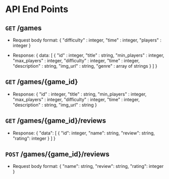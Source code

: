 # API End Points

## `GET` /games
- Request body format:
{
    "difficulty" : integer,
    "time" : integer,
    "players" : integer
}

- Response:
{
    data: [
        {
            "id" : integer,
            "title" : string,
            "min_players" : integer,
            "max_players" : integer,
            "difficulty" : integer,
            "time" : integer,
            "description" : string,
            "img_url" :  string,
            "genre" : array of strings
        }
    ]
}

## `GET` /games/{game_id}
- Response: 
{
    "id" : integer,
    "title" : string,
    "min_players" : integer,
    "max_players" : integer,
    "difficulty" : integer,
    "time" : integer,
    "description" : string,
    "img_url" :  string
}

## `GET` /games/{game_id}/reviews

- Response:
{
    "data": [
        {
            "id": integer,
            "name": string,
            "review": string,
            "rating": integer
        }
    ]
}

## `POST` /games/{game_id}/reviews
- Request body format:
{
    "name": string,
    "review": string,
    "rating": integer
}
